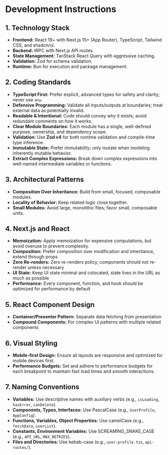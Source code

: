 # Development Instructions

## 1. Technology Stack

- **Frontend:** React 19+ with Next.js 15+ (App Router), TypeScript, Tailwind CSS, and shadcn/ui.
- **Backend:** tRPC with Next.js API routes.
- **State Management:** TanStack React Query with aggressive caching.
- **Validation:** Zod for schema validation.
- **Runtime:** Bun for execution and package management.

## 2. Coding Standards

- **TypeScript First:** Prefer explicit, advanced types for safety and clarity; never use `any`.
- **Defensive Programming:** Validate all inputs/outputs at boundaries; treat external data as potentially invalid.
- **Readable & Intentional:** Code should convey *why* it exists; avoid redundant comments on *how* it works.
- **Clear Module Boundaries:** Each module has a single, well-defined purpose, ownership, and dependency scope.
- **Validation:** Use **Zod v4** for both runtime validation and compile-time type inference.
- **Immutable State:** Prefer immutability; only mutate when modeling inherently mutable behavior.
- **Extract Complex Expressions:** Break down complex expressions into well-named intermediate variables or functions.

## 3. Architectural Patterns

- **Composition Over Inheritance:** Build from small, focused, composable modules.
- **Locality of Behavior:** Keep related logic close together.
- **Small Modules:** Avoid large, monolithic files; favor small, composable units.

## 4. Next.js and React

- **Memoization:** Apply memoization for expensive computations, but avoid overuse to prevent complexity.
- **Composition:** Prefer composition over modification and inheritance, extend through props
- **Zero Re-renders:** Zero re-renders policy, components should not re-render unless necessary
- **UI State:** Keep UI state minimal and colocated, state lives in the URL as much as possible
- **Performance:** Every component, function, and hook should be optimized for performance by default

## 5. React Component Design

- **Container/Presenter Pattern:** Separate data fetching from presentation
- **Compound Components:** For complex UI patterns with multiple related components

## 6. Visual Styling

- **Mobile-first Design:** Ensure all layouts are responsive and optimized for mobile devices first.
- **Performance Budgets:** Set and adhere to performance budgets for each breakpoint to maintain fast load times and smooth interactions.

## 7. Naming Conventions

- **Variables:** Use descriptive names with auxiliary verbs (e.g., `isLoading`, `hasError`, `canDelete`).
- **Components, Types, Interfaces:** Use PascalCase (e.g., `UserProfile`, `AppConfig`).
- **Functions, Variables, Object Properties:** Use camelCase (e.g., `fetchData`, `userList`).
- **Constants, Environment Variables:** Use SCREAMING_SNAKE_CASE (e.g., `API_URL`, `MAX_RETRIES`).
- **Files and Directories:** Use kebab-case (e.g., `user-profile.tsx`, `api-routes/`).